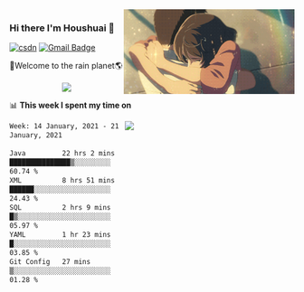 <img  align='right' height="150" src="https://github.com/LikeRainDay/LikeRainDay/blob/master/pic/img_rain_1.gif?raw=true">



### Hi there I'm Houshuai :lemon:

[![csdn](https://img.shields.io/badge/-csdn-c14438?style=flat-square&logo=c&logoColor=white)](https://blog.csdn.net/qq_15807167)
[![Gmail Badge](https://img.shields.io/badge/-gmail-c14438?style=flat-square&logo=Gmail&logoColor=white&link=mailto:houshuai0816@gmail.com)](mailto:houshuai0816@gmail.com)

🚀Welcome to the rain planet🌎

<center>
<img align='center'  src="https://source.unsplash.com/random/1200x600">
</center>

📊 **This week I spent my time on**

<img align='right'   width="300" src="https://github-readme-stats.vercel.app/api?username=LikeRainDay&show_icons=true&title_color=fff&icon_color=79ff97&text_color=9f9f9f&bg_color=151515">

<!--START_SECTION:waka-->
```text
Week: 14 January, 2021 - 21 January, 2021

Java         22 hrs 2 mins   ███████████████▒░░░░░░░░░   60.74 % 
XML          8 hrs 51 mins   ██████░░░░░░░░░░░░░░░░░░░   24.43 % 
SQL          2 hrs 9 mins    █▒░░░░░░░░░░░░░░░░░░░░░░░   05.97 % 
YAML         1 hr 23 mins    █░░░░░░░░░░░░░░░░░░░░░░░░   03.85 % 
Git Config   27 mins         ▒░░░░░░░░░░░░░░░░░░░░░░░░   01.28 % 
```
<!--END_SECTION:waka-->
